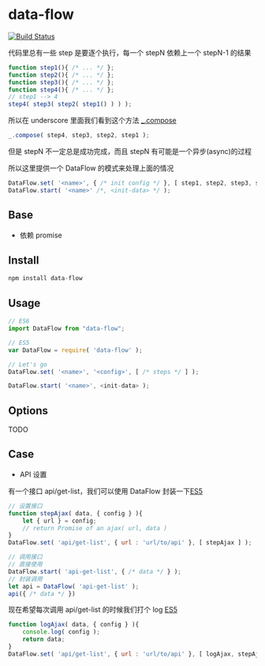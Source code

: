 # data-flow

[![Build Status](https://travis-ci.org/zemzheng/data-flow.svg?branch=master)](https://travis-ci.org/zemzheng/data-flow)

代码里总有一些 step 是要逐个执行，每一个 stepN 依赖上一个 stepN-1 的结果
```javascript
function step1(){ /* ... */ };
function step2(){ /* ... */ };
function step3(){ /* ... */ };
function step4(){ /* ... */ };
// step1 --> 4
step4( step3( step2( step1() ) ) );
```

所以在 underscore 里面我们看到这个方法 [_.compose](http://underscorejs.org/#compose)
```javascript
_.compose( step4, step3, step2, step1 );
```

但是 stepN 不一定总是成功完成，而且 stepN 有可能是一个异步(async)的过程

所以这里提供一个 DataFlow 的模式来处理上面的情况
```javascript
DataFlow.set( '<name>', { /* init config */ }, [ step1, step2, step3, step4, ... ] );
DataFlow.start( '<name>' /*, <init-data> */ );
```

## Base

* 依赖 promise

## Install

```javascript
npm install data-flow
```

## Usage

```javascript
// ES6
import DataFlow from "data-flow";

// ES5
var DataFlow = require( 'data-flow' );

// Let's go
DataFlow.set( '<name>', '<config>', [ /* steps */ ] );

DataFlow.start( '<name>', <init-data> );
```

## Options

TODO

## Case

* API 设置 

有一个接口 api/get-list，我们可以使用 DataFlow 封装一下[ES5](http://babeljs.io/repl/#?evaluate=true&presets=es2015%2Cstage-0&experimental=false&loose=false&spec=false&code=%2F%2F%20%E8%AE%BE%E7%BD%AE%E6%8E%A5%E5%8F%A3%0D%0Afunction%20stepAjax(%20data%2C%20%7B%20config%20%7D%20)%7B%0D%0A%20%20%20%20let%20%7B%20url%20%7D%20%3D%20config%3B%0D%0A%20%20%20%20%2F%2F%20return%20Promise%20of%20an%20ajax(%20url%2C%20data%20)%0D%0A%7D%0D%0ADataFlow.set(%20'api%2Fget-list'%2C%20%7B%20url%20%3A%20'url%2Fto%2Fapi'%20%7D%2C%20stepAjax%20)%3B%0D%0A%0D%0A%2F%2F%20%E8%B0%83%E7%94%A8%E6%8E%A5%E5%8F%A3%0D%0A%2F%2F%20%E7%9B%B4%E6%8E%A5%E4%BD%BF%E7%94%A8%0D%0ADataFlow.start(%20'api-get-list'%2C%20%7B%20%2F*%20data%20*%2F%20%7D%20)%3B%0D%0A%2F%2F%20%E5%B0%81%E8%A3%85%E8%B0%83%E7%94%A8%0D%0Alet%20api%20%3D%20DataFlow(%20'api-get-list'%20)%3B%0D%0Aapi(%7B%20%2F*%20data%20*%2F%20%7D))

```javascript
// 设置接口
function stepAjax( data, { config } ){
    let { url } = config;
    // return Promise of an ajax( url, data )
}
DataFlow.set( 'api/get-list', { url : 'url/to/api' }, [ stepAjax ] );

// 调用接口
// 直接使用
DataFlow.start( 'api-get-list', { /* data */ } );
// 封装调用
let api = DataFlow( 'api-get-list' );
api({ /* data */ })
```

现在希望每次调用 api/get-list 的时候我们打个 log [ES5](http://babeljs.io/repl/#?evaluate=true&presets=es2015%2Cstage-0&experimental=false&loose=false&spec=false&code=function%20logAjax(%20data%2C%20%7B%20config%20%7D%20)%7B%0D%0A%20%20%20%20console.log(%20config%20)%3B%0D%0A%20%20%20%20return%20data%3B%0D%0A%7D%0D%0ADataFlow.set(%20'api%2Fget-list'%2C%20%7B%20url%20%3A%20'url%2Fto%2Fapi'%20%7D%2C%20%5B%20logAjax%2C%20stepAjax%20%5D%20)%3B)
```javascript
function logAjax( data, { config } ){
    console.log( config );
    return data;
}
DataFlow.set( 'api/get-list', { url : 'url/to/api' }, [ logAjax, stepAjax ] );
```
